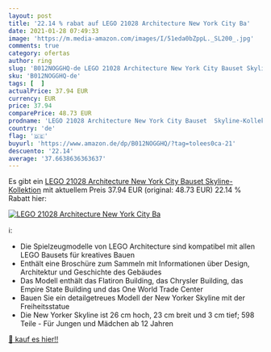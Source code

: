 ```yaml
---
layout: post
title: '22.14 % rabat auf LEGO 21028 Architecture New York City Ba'
date: 2021-01-28 07:49:33
image: 'https://m.media-amazon.com/images/I/51eda0bZppL._SL200_.jpg'
comments: true
category: ofertas
author: ring
slug: 'B012NOGGHQ-de LEGO 21028 Architecture New York City Bauset Skyline-...'
sku: 'B012NOGGHQ-de'
tags: [  ]
actualPrice: 37.94 EUR
currency: EUR
price: 37.94
comparePrice: 48.73 EUR
prodname: 'LEGO 21028 Architecture New York City Bauset  Skyline-Kollektion'
country: 'de'
flag: '🇩🇪'
buyurl: 'https://www.amazon.de/dp/B012NOGGHQ/?tag=tolees0ca-21'
descuento: '22.14'
average: '37.6638636363637'
---
```


Es gibt ein [LEGO 21028 Architecture New York City Bauset  Skyline-Kollektion](https://www.amazon.de/dp/B012NOGGHQ/?tag=tolees0ca-21) mit aktuellem Preis 37.94 EUR (original: 48.73 EUR) 22.14 % Rabatt hier:

[![LEGO 21028 Architecture New York City Ba](https://m.media-amazon.com/images/I/51eda0bZppL._SL200_.jpg)](https://www.amazon.de/dp/B012NOGGHQ/?tag=tolees0ca-21)

ℹ️:

- Die Spielzeugmodelle von LEGO Architecture sind kompatibel mit allen LEGO Bausets für kreatives Bauen
- Enthält eine Broschüre zum Sammeln mit Informationen über Design, Architektur und Geschichte des Gebäudes
- Das Modell enthält das Flatiron Building, das Chrysler Building, das Empire State Building und das One World Trade Center
- Bauen Sie ein detailgetreues Modell der New Yorker Skyline mit der Freiheitsstatue
- Die New Yorker Skyline ist 26 cm hoch, 23 cm breit und 3 cm tief; 598 Teile - Für Jungen und Mädchen ab 12 Jahren

[🛒 kauf es hier!!](https://www.amazon.de/dp/B012NOGGHQ/?tag=tolees0ca-21)
